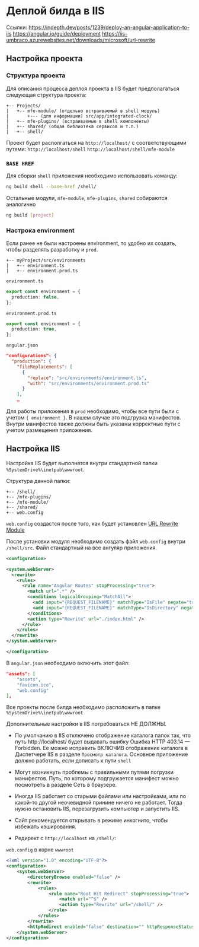 # Деплой билда в IIS

Ссылки:
https://indepth.dev/posts/1239/deploy-an-angular-application-to-iis
https://angular.io/guide/deployment
https://iis-umbraco.azurewebsites.net/downloads/microsoft/url-rewrite

## Настройка проекта

### Структура проекта

Для описания процесса деплоя проекта в IIS будет предполагаться следующая структура проекта:

```
+-- Projects/
|   +-- mfe-module/ (отдельно встраиваемый в shell модуль)
|       +--- (для информации) src/app/integrated-clock/
|   +-- mfe-plugins/ (встраиваемые в shell компоненты)
|   +-- shared/ (общая библиотека сервисов и т.п.)
|   +-- shell/
```

Проект будет располгаться на `http://localhost/` с соответствующими путями:
`http://localhost/shell`
`http://localhost/shell/mfe-module`

### `BASE HREF`

Для сборки `shell` приложения необходимо использовать команду:

```bash
ng build shell --base-href /shell/
```

Остальные модули, `mfe-module`, `mfe-plugins`, `shared` собираются аналогично

```bash
ng build [project]
```

### Настрока environment

Если ранее не были настроены environment, то удобно их создать, чтобы разделять разработку и `prod`.

```
+-- myProject/src/environments
|   +-- environment.ts
|   +-- environment.prod.ts
```

`environment.ts`

```ts
export const environment = {
  production: false,
};
```

`environment.prod.ts`

```ts
export const environment = {
  production: true,
};
```

`angular.json`

```json
"configurations": {
  "production": {
    "fileReplacements": [
      {
        "replace": "src/environments/environment.ts",
        "with": "src/environments/environment.prod.ts"
      }
    ],
    …
```

Для работы приложения в `prod` необходимо, чтобы все пути были с учетом `{ environment }`. В нашем случае это подгрузка манифестов. Внутри манифестов также должны быть указаны корректные пути с учетом размещения приложения.

## Настройка IIS

Настройка IIS будет выполнятся внутри стандартной папки `%SystemDrive%\inetpub\wwwroot`.

Структура данной папки:

```
+-- /shell/
+-- /mfe-plugins/
+-- /mfe-module/
+-- /shared/
+-- web.config
```

`web.config` создастся после того, как будет установлен [URL Rewrite Module](https://docs.microsoft.com/en-us/iis/extensions/url-rewrite-module/using-the-url-rewrite-module)

После установки модуля необходимо создать файл `web.config` внутри `/shell/src`. Файл стандартный на все ангуляр приложения.

```xml
<configuration>

<system.webServer>
  <rewrite>
    <rules>
      <rule name="Angular Routes" stopProcessing="true">
        <match url=".*" />
        <conditions logicalGrouping="MatchAll">
          <add input="{REQUEST_FILENAME}" matchType="IsFile" negate="true" />
          <add input="{REQUEST_FILENAME}" matchType="IsDirectory" negate="true" />
        </conditions>
        <action type="Rewrite" url="./index.html" />
      </rule>
    </rules>
  </rewrite>
</system.webServer>

</configuration>
```

В `angular.json` необходимо включить этот файл:

```json
"assets": [
    "assets",
    "favicon.ico",
    "web.config"
],
```

Все проекты после билда необходимо расположить в папке `%SystemDrive%\inetpub\wwwroot`

Дополнительные настройки в IIS потребоваться НЕ ДОЛЖНЫ.

- По умолчанию в IIS отключено отображение каталога папок так, что путь http://localhost/ будет выдавать ошибку Ошибка HTTP 403.14 — Forbidden. Ее можно исправить ВКЛЮЧИВ отображение каталога в Диспетчере IIS в разделе `Просмотр каталога`. Основное приложение должно работать, если дописать к пути `shell`

- Могут возникнуть проблемы с правильными путями погрузки манифестов. Путь, по которому подгружается манифест можно посмотреть в разделе Сеть в браузере.

- Иногда IIS работает со старыми файлами или настройками, или по какой-то другой неочевидной принине ничего не работает. Тогда нужно остановить IIS, перезагрузить компьютер и запустить IIS.

- Сайт рекомендуется открывать в режиме инкогнито, чтобы избежать кэширования.

- Редирект с `http://localhost` на `/shell/`:

`web.config` в корне `wwwroot`

```xml
<?xml version="1.0" encoding="UTF-8"?>
<configuration>
    <system.webServer>
        <directoryBrowse enabled="false" />
        <rewrite>
            <rules>
			    <rule name="Root Hit Redirect" stopProcessing="true">
					<match url="^$" />
					<action type="Rewrite" url="/shell/" />
				</rule>
            </rules>
        </rewrite>
        <httpRedirect enabled="false" destination="" httpResponseStatus="Permanent" />
    </system.webServer>
</configuration>
```
